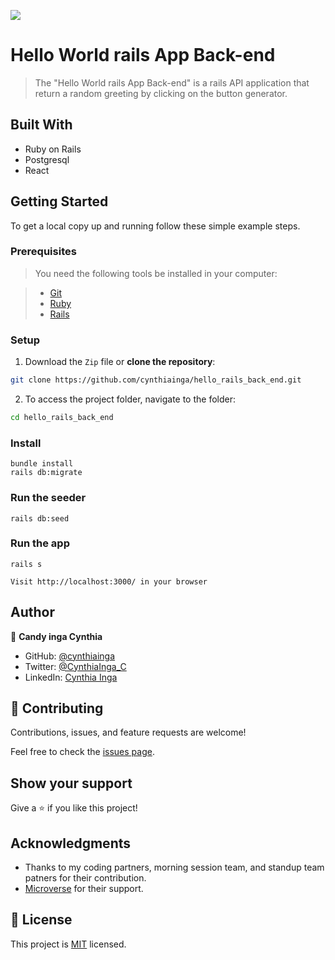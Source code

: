 ![](https://img.shields.io/badge/Microverse-blueviolet)

# Hello World rails App Back-end

> The "Hello World rails App Back-end" is a rails API application that return a random greeting by clicking on the button generator.

## Built With

- Ruby on Rails
- Postgresql
- React

## Getting Started

To get a local copy up and running follow these simple example steps.

### Prerequisites

> You need the following tools be installed in your computer:

> - [Git](https://www.linode.com/docs/guides/how-to-install-git-on-linux-mac-and-windows/)
> - [Ruby](https://github.com/microverseinc/curriculum-ruby/blob/main/simple-ruby/articles/ruby_installation_instructions.md)
> - [Rails](https://www.tutorialspoint.com/ruby-on-rails/rails-installation.htm)
### Setup

1. Download the `Zip` file or **clone the repository**:

```bash
git clone https://github.com/cynthiainga/hello_rails_back_end.git
```
2. To access the project folder, navigate to the folder:

```bash
cd hello_rails_back_end
```

### Install

```
bundle install
rails db:migrate
```

### Run the seeder

```
rails db:seed
```

### Run the app

```
rails s
```

```
Visit http://localhost:3000/ in your browser
```

## Author

👤 **Candy inga Cynthia**

- GitHub: [@cynthiainga](https://github.com/cynthiainga)
- Twitter: [@CynthiaInga_C](https://twitter.com/CynthiaInga_C)
- LinkedIn: [Cynthia Inga](https://www.linkedin.com/in/cynthia-inga/)

## 🤝 Contributing

Contributions, issues, and feature requests are welcome!

Feel free to check the [issues page](https://github.com/cynthiainga/hello_rails_back_end/issues).

## Show your support

Give a ⭐️ if you like this project!

## Acknowledgments

- Thanks to my coding partners, morning session team, and standup team patners for their contribution.
- [Microverse](https://www.microverse.org/) for their support.

## 📝 License

This project is [MIT](./MIT.md) licensed.
